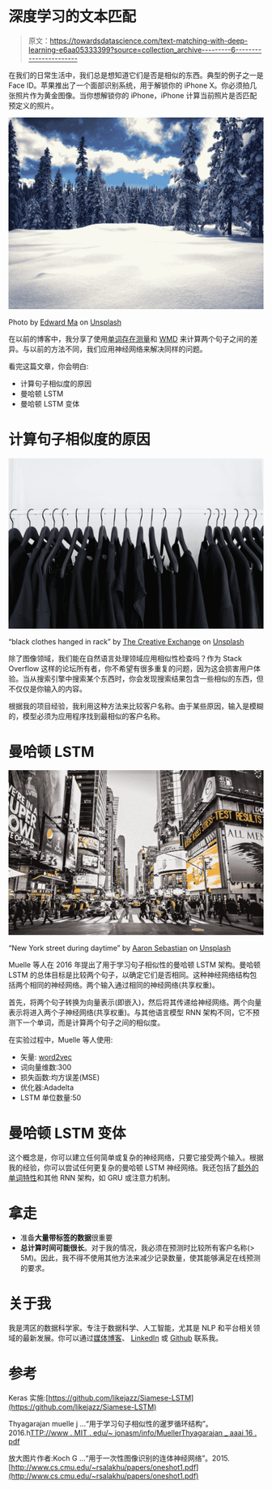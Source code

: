 # 深度学习的文本匹配

> 原文：<https://towardsdatascience.com/text-matching-with-deep-learning-e6aa05333399?source=collection_archive---------6----------------------->

在我们的日常生活中，我们总是想知道它们是否是相似的东西。典型的例子之一是 Face ID。苹果推出了一个面部识别系统，用于解锁你的 iPhone X。你必须拍几张照片作为黄金图像。当你想解锁你的 iPhone，iPhone 计算当前照片是否匹配预定义的照片。

![](img/057eb5d3157f3f3e4be8e94be1b830cf.png)

Photo by [Edward Ma](https://unsplash.com/@makcedward?utm_source=medium&utm_medium=referral) on [Unsplash](https://unsplash.com?utm_source=medium&utm_medium=referral)

在以前的博客中，我分享了使用[单词存在测量](/3-basic-distance-measurement-in-text-mining-5852becff1d7)和 [WMD](/word-distance-between-word-embeddings-cc3e9cf1d632) 来计算两个句子之间的差异。与以前的方法不同，我们应用神经网络来解决同样的问题。

看完这篇文章，你会明白:

*   计算句子相似度的原因
*   曼哈顿 LSTM
*   曼哈顿 LSTM 变体

# 计算句子相似度的原因

![](img/6cc3b153b5fc7e97b193ab2f29d248a2.png)

“black clothes hanged in rack” by [The Creative Exchange](https://unsplash.com/@creativeexchange?utm_source=medium&utm_medium=referral) on [Unsplash](https://unsplash.com?utm_source=medium&utm_medium=referral)

除了图像领域，我们能在自然语言处理领域应用相似性检查吗？作为 Stack Overflow 这样的论坛所有者，你不希望有很多重复的问题，因为这会损害用户体验。当从搜索引擎中搜索某个东西时，你会发现搜索结果包含一些相似的东西，但不仅仅是你输入的内容。

根据我的项目经验，我利用这种方法来比较客户名称。由于某些原因，输入是模糊的，模型必须为应用程序找到最相似的客户名称。

# 曼哈顿 LSTM

![](img/b56ce4d0f6b47d162417b34fb2d30a71.png)

“New York street during daytime” by [Aaron Sebastian](https://unsplash.com/@jmkong?utm_source=medium&utm_medium=referral) on [Unsplash](https://unsplash.com?utm_source=medium&utm_medium=referral)

Muelle 等人在 2016 年提出了用于学习句子相似性的曼哈顿 LSTM 架构。曼哈顿 LSTM 的总体目标是比较两个句子，以确定它们是否相同。这种神经网络结构包括两个相同的神经网络。两个输入通过相同的神经网络(共享权重)。

首先，将两个句子转换为向量表示(即嵌入)，然后将其传递给神经网络。两个向量表示将进入两个子神经网络(共享权重)。与其他语言模型 RNN 架构不同，它不预测下一个单词，而是计算两个句子之间的相似度。

在实验过程中，Muelle 等人使用:

*   矢量: [word2vec](/3-silver-bullets-of-word-embedding-in-nlp-10fa8f50cc5a)
*   词向量维数:300
*   损失函数:均方误差(MSE)
*   优化器:Adadelta
*   LSTM 单位数量:50

# 曼哈顿 LSTM 变体

这个概念是，你可以建立任何简单或复杂的神经网络，只要它接受两个输入。根据我的经验，你可以尝试任何更复杂的曼哈顿 LSTM 神经网络。我还包括了[额外的单词特性](/besides-word-embedding-why-you-need-to-know-character-embedding-6096a34a3b10)和其他 RNN 架构，如 GRU 或注意力机制。

# 拿走

*   准备**大量带标签的数据**很重要
*   **总计算时间可能很长**。对于我的情况，我必须在预测时比较所有客户名称(> 5M)。因此，我不得不使用其他方法来减少记录数量，使其能够满足在线预测的要求。

# 关于我

我是湾区的数据科学家。专注于数据科学、人工智能，尤其是 NLP 和平台相关领域的最新发展。你可以通过[媒体博客](http://medium.com/@makcedward/)、 [LinkedIn](https://www.linkedin.com/in/edwardma1026) 或 [Github](https://github.com/makcedward) 联系我。

# 参考

Keras 实施:[https://github.com/likejazz/Siamese-LSTM](https://github.com/likejazz/Siamese-LSTM)

Thyagarajan muelle j ...“用于学习句子相似性的暹罗循环结构”。2016.h[TTP://www . MIT . edu/~ jonasm/info/MuellerThyagarajan _ aaai 16 . pdf](http://www.mit.edu/~jonasm/info/MuellerThyagarajan_AAAI16.pdf)

放大图片作者:Koch G ...“用于一次性图像识别的连体神经网络”。2015.[http://www.cs.cmu.edu/~rsalakhu/papers/oneshot1.pdf](http://www.cs.cmu.edu/~rsalakhu/papers/oneshot1.pdf)